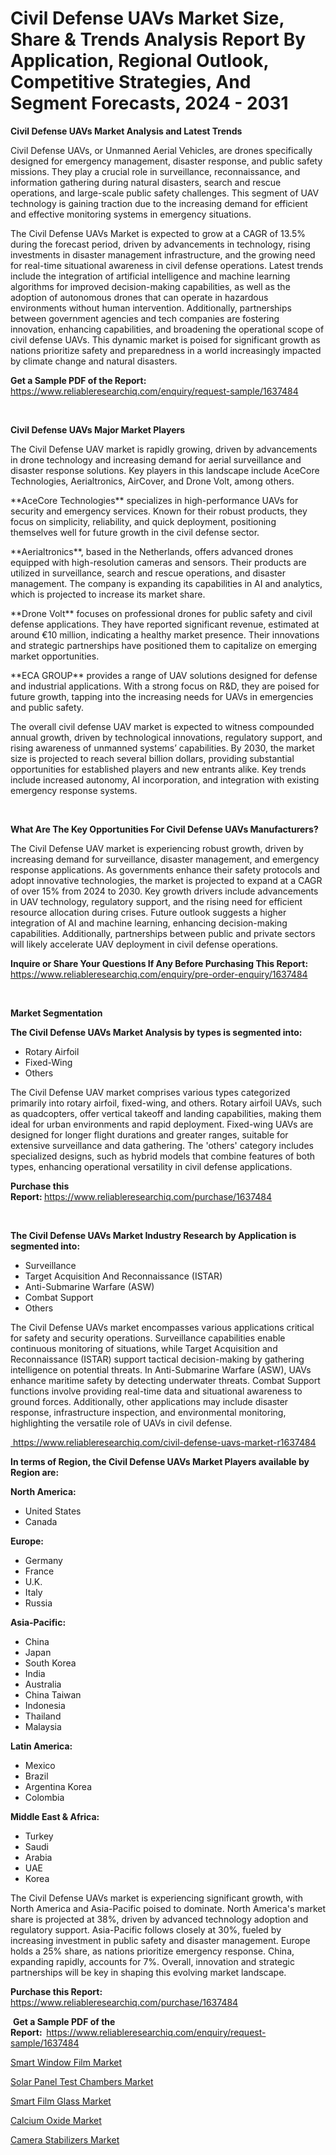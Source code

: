 <p><h1>Civil Defense UAVs Market Size, Share & Trends Analysis Report By Application, Regional Outlook, Competitive Strategies, And Segment Forecasts, 2024 - 2031</h1></p><p><strong>Civil Defense UAVs Market Analysis and Latest Trends</strong></p>
<p><p>Civil Defense UAVs, or Unmanned Aerial Vehicles, are drones specifically designed for emergency management, disaster response, and public safety missions. They play a crucial role in surveillance, reconnaissance, and information gathering during natural disasters, search and rescue operations, and large-scale public safety challenges. This segment of UAV technology is gaining traction due to the increasing demand for efficient and effective monitoring systems in emergency situations.</p><p>The Civil Defense UAVs Market is expected to grow at a CAGR of 13.5% during the forecast period, driven by advancements in technology, rising investments in disaster management infrastructure, and the growing need for real-time situational awareness in civil defense operations. Latest trends include the integration of artificial intelligence and machine learning algorithms for improved decision-making capabilities, as well as the adoption of autonomous drones that can operate in hazardous environments without human intervention. Additionally, partnerships between government agencies and tech companies are fostering innovation, enhancing capabilities, and broadening the operational scope of civil defense UAVs. This dynamic market is poised for significant growth as nations prioritize safety and preparedness in a world increasingly impacted by climate change and natural disasters.</p></p>
<p><strong>Get a Sample PDF of the Report:&nbsp;</strong> <a href="https://www.reliableresearchiq.com/enquiry/request-sample/1637484">https://www.reliableresearchiq.com/enquiry/request-sample/1637484</a></p>
<p>&nbsp;</p>
<p><strong>Civil Defense UAVs Major Market Players</strong></p>
<p><p>The Civil Defense UAV market is rapidly growing, driven by advancements in drone technology and increasing demand for aerial surveillance and disaster response solutions. Key players in this landscape include AceCore Technologies, Aerialtronics, AirCover, and Drone Volt, among others.</p><p>**AceCore Technologies** specializes in high-performance UAVs for security and emergency services. Known for their robust products, they focus on simplicity, reliability, and quick deployment, positioning themselves well for future growth in the civil defense sector.</p><p>**Aerialtronics**, based in the Netherlands, offers advanced drones equipped with high-resolution cameras and sensors. Their products are utilized in surveillance, search and rescue operations, and disaster management. The company is expanding its capabilities in AI and analytics, which is projected to increase its market share.</p><p>**Drone Volt** focuses on professional drones for public safety and civil defense applications. They have reported significant revenue, estimated at around €10 million, indicating a healthy market presence. Their innovations and strategic partnerships have positioned them to capitalize on emerging market opportunities.</p><p>**ECA GROUP** provides a range of UAV solutions designed for defense and industrial applications. With a strong focus on R&D, they are poised for future growth, tapping into the increasing needs for UAVs in emergencies and public safety.</p><p>The overall civil defense UAV market is expected to witness compounded annual growth, driven by technological innovations, regulatory support, and rising awareness of unmanned systems’ capabilities. By 2030, the market size is projected to reach several billion dollars, providing substantial opportunities for established players and new entrants alike. Key trends include increased autonomy, AI incorporation, and integration with existing emergency response systems.</p></p>
<p>&nbsp;</p>
<p><strong>What Are The Key Opportunities For Civil Defense UAVs Manufacturers?</strong></p>
<p><p>The Civil Defense UAV market is experiencing robust growth, driven by increasing demand for surveillance, disaster management, and emergency response applications. As governments enhance their safety protocols and adopt innovative technologies, the market is projected to expand at a CAGR of over 15% from 2024 to 2030. Key growth drivers include advancements in UAV technology, regulatory support, and the rising need for efficient resource allocation during crises. Future outlook suggests a higher integration of AI and machine learning, enhancing decision-making capabilities. Additionally, partnerships between public and private sectors will likely accelerate UAV deployment in civil defense operations.</p></p>
<p><strong>Inquire or Share Your Questions If Any Before Purchasing This Report:</strong> <a href="https://www.reliableresearchiq.com/enquiry/pre-order-enquiry/1637484">https://www.reliableresearchiq.com/enquiry/pre-order-enquiry/1637484</a></p>
<p>&nbsp;</p>
<p><strong>Market Segmentation</strong></p>
<p><strong>The Civil Defense UAVs Market Analysis by types is segmented into:</strong></p>
<p><ul><li>Rotary Airfoil</li><li>Fixed-Wing</li><li>Others</li></ul></p>
<p><p>The Civil Defense UAV market comprises various types categorized primarily into rotary airfoil, fixed-wing, and others. Rotary airfoil UAVs, such as quadcopters, offer vertical takeoff and landing capabilities, making them ideal for urban environments and rapid deployment. Fixed-wing UAVs are designed for longer flight durations and greater ranges, suitable for extensive surveillance and data gathering. The 'others' category includes specialized designs, such as hybrid models that combine features of both types, enhancing operational versatility in civil defense applications.</p></p>
<p><strong>Purchase this Report:&nbsp;</strong><a href="https://www.reliableresearchiq.com/purchase/1637484">https://www.reliableresearchiq.com/purchase/1637484</a></p>
<p>&nbsp;</p>
<p><strong>The Civil Defense UAVs Market Industry Research by Application is segmented into:</strong></p>
<p><ul><li>Surveillance</li><li>Target Acquisition And Reconnaissance (ISTAR)</li><li>Anti-Submarine Warfare (ASW)</li><li>Combat Support</li><li>Others</li></ul></p>
<p><p>The Civil Defense UAVs market encompasses various applications critical for safety and security operations. Surveillance capabilities enable continuous monitoring of situations, while Target Acquisition and Reconnaissance (ISTAR) support tactical decision-making by gathering intelligence on potential threats. In Anti-Submarine Warfare (ASW), UAVs enhance maritime safety by detecting underwater threats. Combat Support functions involve providing real-time data and situational awareness to ground forces. Additionally, other applications may include disaster response, infrastructure inspection, and environmental monitoring, highlighting the versatile role of UAVs in civil defense.</p></p>
<p><a href="https://www.reliableresearchiq.com/civil-defense-uavs-market-r1637484">&nbsp;https://www.reliableresearchiq.com/civil-defense-uavs-market-r1637484</a></p>
<p><strong>In terms of Region, the Civil Defense UAVs Market Players available by Region are:</strong></p>
<p>
    <p> <strong> North America: </strong>
        <ul>
            <li>United States</li>
            <li>Canada</li>
        </ul>
        </p> 
    <p> <strong> Europe: </strong>
        <ul>
            <li>Germany</li>
            <li>France</li>
            <li>U.K.</li>
            <li>Italy</li>
            <li>Russia</li>
        </ul>
        </p> 
    <p> <strong> Asia-Pacific: </strong>
        <ul>
            <li>China</li>
            <li>Japan</li>
            <li>South Korea</li>
            <li>India</li>
            <li>Australia</li>
            <li>China Taiwan</li>
            <li>Indonesia</li>
            <li>Thailand</li>
            <li>Malaysia</li>
        </ul>
        </p> 
    <p> <strong> Latin America: </strong>
        <ul>
            <li>Mexico</li>
            <li>Brazil</li>
            <li>Argentina Korea</li>
            <li>Colombia</li>
        </ul>
        </p> 
    <p> <strong> Middle East & Africa: </strong>
        <ul>
            <li>Turkey</li>
            <li>Saudi</li>
            <li>Arabia</li>
            <li>UAE</li>
            <li>Korea</li>
        </ul>
    </p>
    </p>
<p><p>The Civil Defense UAVs market is experiencing significant growth, with North America and Asia-Pacific poised to dominate. North America's market share is projected at 38%, driven by advanced technology adoption and regulatory support. Asia-Pacific follows closely at 30%, fueled by increasing investment in public safety and disaster management. Europe holds a 25% share, as nations prioritize emergency response. China, expanding rapidly, accounts for 7%. Overall, innovation and strategic partnerships will be key in shaping this evolving market landscape.</p></p>
<p><strong>Purchase this Report: </strong><a href="https://www.reliableresearchiq.com/purchase/1637484">https://www.reliableresearchiq.com/purchase/1637484</a></p>
<p>&nbsp;<strong>Get a Sample PDF of the Report:&nbsp;&nbsp;</strong><a href="https://www.reliableresearchiq.com/enquiry/request-sample/1637484">https://www.reliableresearchiq.com/enquiry/request-sample/1637484</a></p>
<p><strong></strong></p>
<p><p><a href="https://issuu.com/reportprime-2/docs/smart-window-film-market-size-2030._98dcab91212b34">Smart Window Film Market</a></p><p><a href="https://medium.com/@berryguann/a-comprehensive-look-at-product-type-small-size-large-size-and-application-mono-photovoltaic-4ca896b9523a?postPublishedType=repub">Solar Panel Test Chambers Market</a></p><p><a href="https://issuu.com/reportprime-2/docs/smart-film-glass-market-size-2030.p_3c3b9e5320c9bf">Smart Film Glass Market</a></p><p><a href="https://www.linkedin.com/pulse/calcium-oxide-market-evolution-global-trends-regional-dynamics-6ghse?trackingId=yHWYj5bcR8itmimhXcO1Qg%3D%3D">Calcium Oxide Market</a></p><p><a href="https://www.linkedin.com/pulse/deep-dive-camera-stabilizers-market-itstrends-segmentation-oai0c?trackingId=wFdeLcP9QjyMIPXKJ750Bg%3D%3D">Camera Stabilizers Market</a></p></p>
